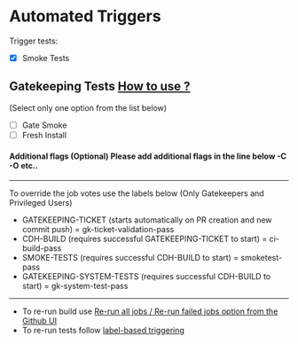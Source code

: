 <!--
 Licensed to Cloudera, Inc. under one
 or more contributor license agreements.  See the NOTICE file
 distributed with this work for additional information
 regarding copyright ownership.  Cloudera, Inc. licenses this file
 to you under the Apache License, Version 2.0 (the
 "License"); you may not use this file except in compliance
 with the License.  You may obtain a copy of the License at

     http://www.apache.org/licenses/LICENSE-2.0

 Unless required by applicable law or agreed to in writing, software
 distributed under the License is distributed on an "AS IS" BASIS,
 WITHOUT WARRANTIES OR CONDITIONS OF ANY KIND, either express or implied.
 See the License for the specific language governing permissions and
 limitations under the License.
-->

Automated Triggers
==============
Trigger tests:
- [x] Smoke Tests
## Gatekeeping Tests [How to use ?](https://cloudera.atlassian.net/wiki/spaces/ENG/pages/9945481342/Automated+gatekeeping#How-to-use-it.2)
(Select only one option from the list below)
- [ ] Gate Smoke
- [ ] Fresh Install
#### Additional flags (Optional) Please add additional flags in the line below -C -O etc..



------------------------------------------
To override the job votes use the labels below (Only Gatekeepers and Privileged Users)

* GATEKEEPING-TICKET        (starts automatically on PR creation and new commit push)  = gk-ticket-validation-pass
* CDH-BUILD                 (requires successful GATEKEEPING-TICKET to start)  = ci-build-pass
* SMOKE-TESTS               (requires successful CDH-BUILD to start)                   = smoketest-pass
* GATEKEEPING-SYSTEM-TESTS  (requires successful CDH-BUILD to start)                   = gk-system-test-pass
-----------
* To re-run build use [Re-run all jobs / Re-run failed jobs option from the Github UI](https://cloudera.atlassian.net/wiki/spaces/ENG/pages/10207297891/GitHub+Actions#recheck%2Cre-trigger-in-Github-actions)
* To re-run tests follow [label-based triggering](https://cloudera.atlassian.net/wiki/spaces/ENG/pages/10776412161)
